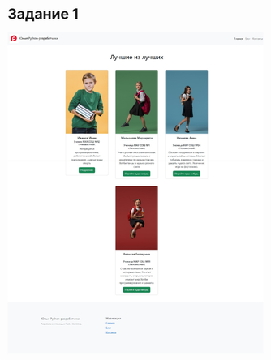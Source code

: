 # **Задание 1**

![Скрин приложения](https://github.com/EkaMoyak/web/blob/main/VD04/Zadanie2/Снимок%20экрана_3-6-2025_01849_127.0.0.1.jpeg)
